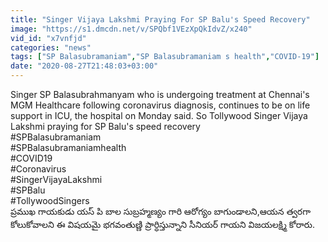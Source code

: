 ```yaml
---
title: "Singer Vijaya Lakshmi Praying For SP Balu's Speed Recovery"
image: "https://s1.dmcdn.net/v/SPQbf1VEzXpQkIdvZ/x240"
vid_id: "x7vnfjd"
categories: "news"
tags: ["SP Balasubramaniam","SP Balasubramaniam s health","COVID-19"]
date: "2020-08-27T21:48:03+03:00"
---
```

Singer SP Balasubrahmanyam who is undergoing treatment at Chennai's MGM Healthcare following coronavirus diagnosis, continues to be on life support in ICU, the hospital on Monday said. So Tollywood Singer Vijaya Lakshmi praying for SP Balu's speed recovery   <br>#SPBalasubramaniam   <br>#SPBalasubramaniamhealth   <br>#COVID19   <br>#Coronavirus   <br>#SingerVijayaLakshmi   <br>#SPBalu   <br>#TollywoodSingers   <br>ప్రముఖ గాయకుడు యస్ పి బాల సుబ్రహ్మణ్యం గారి ఆరోగ్యం బాగుండాలని,ఆయన త్వరగా కోలుకోవాలని ఈ విషయమై భగవంతుణ్ణి ప్రార్ధిస్తున్నాని సీనియర్ గాయని విజయలక్ష్మి కోరారు.
